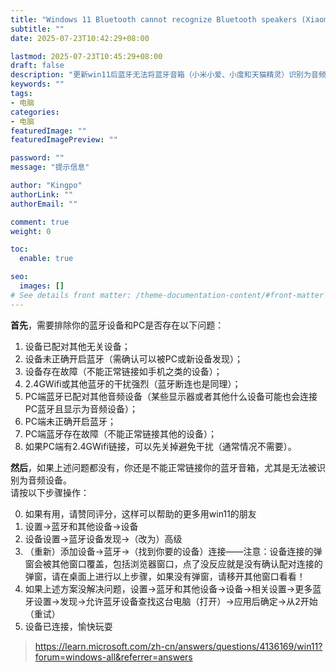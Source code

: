 ```yaml
---
title: "Windows 11 Bluetooth cannot recognize Bluetooth speakers (Xiaomi Xiao Ai, Baidu Duer and Tmall Genie) as audio devices: a simple solution"
subtitle: ""
date: 2025-07-23T10:42:29+08:00

lastmod: 2025-07-23T10:45:29+08:00
draft: false
description: "更新win11后蓝牙无法将蓝牙音箱（小米小爱、小度和天猫精灵）识别为音频设备极简解决方法"
keywords: ""
tags:
- 电脑
categories:
- 电脑
featuredImage: ""
featuredImagePreview: ""

password: ""
message: "提示信息"

author: "Kingpo"
authorLink: ""
authorEmail: ""

comment: true
weight: 0

toc:
  enable: true

seo:
  images: []
# See details front matter: /theme-documentation-content/#front-matter
---
```


<!--more-->


**首先**，需要排除你的蓝牙设备和PC是否存在以下问题：

1. 设备已配对其他无关设备；
2. 设备未正确开启蓝牙（需确认可以被PC或新设备发现）；
3. 设备存在故障（不能正常链接如手机之类的设备）；
4. 2.4GWifi或其他蓝牙的干扰强烈（蓝牙断连也是同理）；
5. PC端蓝牙已配对其他音频设备（某些显示器或者其他什么设备可能也会连接PC蓝牙且显示为音频设备）；
6. PC端未正确开启蓝牙；
7. PC端蓝牙存在故障（不能正常链接其他的设备）；
8. 如果PC端有2.4GWifi链接，可以先关掉避免干扰（通常情况不需要）。

**然后**，如果上述问题都没有，你还是不能正常链接你的蓝牙音箱，尤其是无法被识别为音频设备。  
请按以下步骤操作：

0. 如果有用，请赞同评分，这样可以帮助的更多用win11的朋友
1. 设置→蓝牙和其他设备→设备
2. 设备设置→蓝牙设备发现→（改为）高级
3. （重新）添加设备→蓝牙→（找到你要的设备）连接——注意：设备连接的弹窗会被其他窗口覆盖，包括浏览器窗口，点了没反应就是没有确认配对连接的弹窗，请在桌面上进行以上步骤，如果没有弹窗，请移开其他窗口看看！
4. 如果上述方案没解决问题，设置→蓝牙和其他设备→设备→相关设置→更多蓝牙设置→发现→允许蓝牙设备查找这台电脑（打开）→应用后确定→从2开始（重试）
5. 设备已连接，愉快玩耍



> https://learn.microsoft.com/zh-cn/answers/questions/4136169/win11?forum=windows-all&referrer=answers